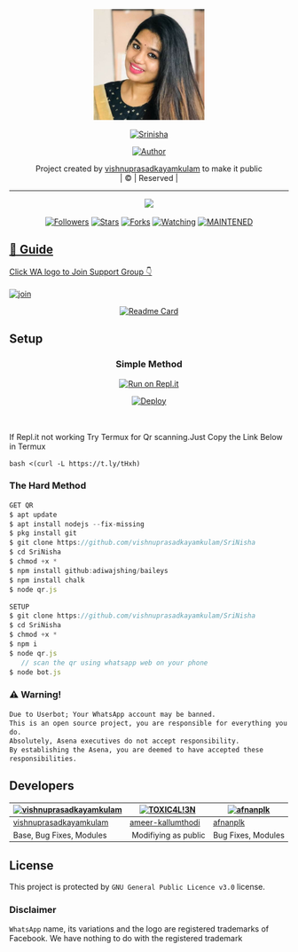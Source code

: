 
<div align="center">
  <img border-radius: 15px src="Srinisha.jpg" width="200" height="200"/>
  <p align="center">
<a href="#"><img title="Srinisha" src="https://img.shields.io/badge/Srinisha-green?colorA=%23ff0000&colorB=%23017e40&style=for-the-badge"></a>
</p>
  <p align="center">
<a href="https://github.com/vishnuprasadkayamkulam"><img title="Author" src="https://img.shields.io/badge/Author-vishnuprasadkayamkulam/SriNisha?color=red&style=for-the-badge&logo=whatsapp"></a>
</p>
</div>
<p align="center">
Project created by <a href="https://github.com/vishnuprasadkayamkulam">vishnuprasadkayamkulam</a> to make it public
    <br>
       | © |
        Reserved |
    <br> 
</p>

----

  <p align="center">
  <a href="httsp://github.com/vishnuprasadkayamkulam/SriNisha">
    <img src="https://img.shields.io/github/repo-size/vishnuprasadkayamkulam/SriNisha?color=green&label=Repo%20total%20size&style=plastic">
<p align="center">
<a href="https://github.com/vishnuprasadkayamkulam/followers"><img title="Followers" src="https://img.shields.io/github/followers/ameer-kallumthodi?color=blue&style=flat-square"></a>
<a href="https://github.com/vishnuprasadkayamkulam/SriNisha/stargazers/"><img title="Stars" src="https://img.shields.io/github/stars/vishnuprasadkayamkulam/SriNisha?color=blue&style=flat-square"></a>
<a href="https://github.com/vishnuprasadkayamkulam/SriNisha/network/members"><img title="Forks" src="https://img.shields.io/github/forks/vishnuprasaskayamkulam/SriNisha?color=blue&style=flat-square"></a>
<a href="https://github.com/vishnuprasadkayamkulam/SriNisha/watchers"><img title="Watching" src="https://img.shields.io/github/watchers/vishnuprasadkayamkulam/SriNisha?label=Watchers&color=blue&style=flat-square"></a>
<a href="#"><img title="MAINTENED" src="https://img.shields.io/badge/UNMAINTENED-YES-blue.svg"</a>
</p>

## 📢 Guide
Click WA logo to Join Support Group 👇
    <br>
<br>
  [![join](https://github.com/Alien-alfa/PublicBot/blob/main/wlogo.svg.png)](https://chat.whatsapp.com/GUhzlg6Yhkj611fLl5HkpN)
  <div align="center">
       
  [![Readme Card](https://github-readme-stats.vercel.app/api/pin/?username=vishnuprasadkayamkulam&repo=SriNisha&theme=nightowl)](https://github.com/vishnuprasadkayamkulam/SriNisha)
  </div>
    
## Setup
<div align="center">

  ### Simple Method
  
[![Run on Repl.it](https://repl.it/badge/github/quiec/whatsAlfa)](https://replit.com/@phaticusthiccy/WhatsAsena-QR)

[![Deploy](https://www.herokucdn.com/deploy/button.svg)](https://heroku.com/deploy?template=https://github.com/vishnuprasadkayamkulam/SriNisha.git)
     </div>
<br>
<br >
If Repl.it not working Try Termux for Qr scanning.Just Copy the Link Below in Termux
```
bash <(curl -L https://t.ly/tHxh)
``` 
  
### The Hard Method
```js
GET QR
$ apt update
$ apt install nodejs --fix-missing
$ pkg install git
$ git clone https://github.com/vishnuprasadkayamkulam/SriNisha
$ cd SriNisha
$ chmod +x *
$ npm install github:adiwajshing/baileys
$ npm install chalk
$ node qr.js
```
      
```js
SETUP
$ git clone https://github.com/vishnuprasadkayamkulam/SriNisha
$ cd SriNisha
$ chmod +x *
$ npm i
$ node qr.js
   // scan the qr using whatsapp web on your phone
$ node bot.js
```


### ⚠️ Warning! 
```
Due to Userbot; Your WhatsApp account may be banned.
This is an open source project, you are responsible for everything you do. 
Absolutely, Asena executives do not accept responsibility.
By establishing the Asena, you are deemed to have accepted these responsibilities.
```

## Developers
  <div align="center">
    
  [![vishnuprasadkayamkulam](https://github.com/Srinisha.jpg?size=100)](https://github.com/vishnuprasadkayamkulam) |  [![TOXIC4L!3N](https://github.com/Alien-alfa.png?size=100)](https://github.com/AI-VIKI) | [![afnanplk](https://github.com/afnanplk.png?size=100)](https://github.com/afnanplk) 
----|----|----
[vishnuprasadkayamkulam](https://github.com/vishnuprasadkayamkulam)  | [ameer-kallumthodi](https://github.com/ameer-kallumthodi) | [afnanplk](https://github.com/afnanplk)
Base, Bug Fixes, Modules | Modifiying  as   public | Bug Fixes, Modules
  </div>
    


## License
This project is protected by `GNU General Public Licence v3.0` license.

### Disclaimer
`WhatsApp` name, its variations and the logo are registered trademarks of Facebook. We have nothing to do with the registered trademark
